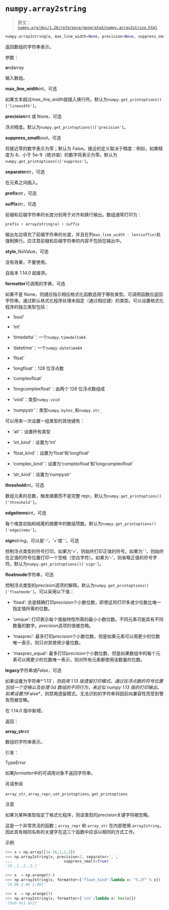 # `numpy.array2string`

> 原文：[`numpy.org/doc/1.26/reference/generated/numpy.array2string.html`](https://numpy.org/doc/1.26/reference/generated/numpy.array2string.html)

```py
numpy.array2string(a, max_line_width=None, precision=None, suppress_small=None, separator=' ', prefix='', style=<no value>, formatter=None, threshold=None, edgeitems=None, sign=None, floatmode=None, suffix='', *, legacy=None)
```

返回数组的字符串表示。

参数：

**a**ndarray

输入数组。

**max_line_width**int，可选

如果文本超过*max_line_width*就插入换行符。默认为`numpy.get_printoptions()['linewidth']`。

**precision**int 或 None，可选

浮点精度。默认为`numpy.get_printoptions()['precision']`。

**suppress_small**bool，可选

将接近零的数字表示为零；默认为 False。接近的定义取决于精度：例如，如果精度为 8，小于 5e-9（绝对值）的数字将表示为零。默认为`numpy.get_printoptions()['suppress']`。

**separator**str，可选

在元素之间插入。

**prefix**str，可选

**suffix**str，可选

前缀和后缀字符串的长度分别用于对齐和换行输出。数组通常打印为：

```py
prefix + array2string(a) + suffix 
```

输出左边填充了前缀字符串的长度，并且在列`max_line_width - len(suffix)`处强制换行。应注意前缀和后缀字符串的内容不包括在输出中。

**style**_NoValue，可选

没有效果，不要使用。

自版本 1.14.0 起废弃。

**formatter**可调用的字典，可选

如果不是 None，则键应指示相应格式化函数适用于哪些类型。可调用函数应返回字符串。通过默认格式化程序处理未指定（通过相应键）的类型。可以设置格式化程序的独立类型包括：

+   ‘bool’

+   ‘int’

+   ‘timedelta’：一个`numpy.timedelta64`

+   ‘datetime’：一个`numpy.datetime64`

+   ‘float’

+   ‘longfloat’：128 位浮点数

+   ‘complexfloat’

+   ‘longcomplexfloat’：由两个 128 位浮点数组成

+   ‘void’：类型`numpy.void`

+   ‘numpystr’：类型`numpy.bytes_`和`numpy.str_`

可以用来一次设置一组类型的其他键有：

+   ‘all’：设置所有类型

+   ‘int_kind’：设置为‘int’

+   ‘float_kind’：设置为‘float’和‘longfloat’

+   ‘complex_kind’：设置为‘complexfloat’和‘longcomplexfloat’

+   ‘str_kind’：设置为‘numpystr’

**threshold**int，可选

数组元素的总数，触发摘要而不是完整 repr。默认为`numpy.get_printoptions()['threshold']`。

**edgeitems**int，可选

每个维度初始和结尾的摘要中的数组项数。默认为`numpy.get_printoptions()['edgeitems']`。

**sign**string，可以是‘-’，‘+’或‘ ’，可选

控制浮点类型的符号打印。如果为‘+’，则始终打印正值的符号。如果为‘ ’，则始终在正值的符号位置打印一个空格（空白字符）。如果为‘-’，则省略正值的符号字符。默认为`numpy.get_printoptions()['sign']`。

**floatmode**字符串，可选

控制浮点类型的*precision*选项的解释。默认为`numpy.get_printoptions()['floatmode']`。可以采用以下值：

+   ‘fixed’: 总是精确打印*precision*个小数位数，即使这将打印多或少位数比唯一指定值所需的位数。

+   ‘unique’: 打印表示每个值独特性所需的最小小数位数。不同元素可能具有不同数量的数字。*precision*选项的值被忽略。

+   ‘maxprec’: 最多打印*precision*个小数位数，但是如果元素可以用更少的位数唯一表示，则只对其使用少量位数。

+   ‘maxprec_equal’: 最多打印*precision*个小数位数，但是如果数组中的每个元素可以用更少的位数唯一表示，则对所有元素都使用该数量的位数。

**legacy**字符串或*False*，可选

如果设置为字符串*‘1.13’*，则启用 1.13 版遗留打印模式。通过在浮点数的符号位置包括一个空格以及处理 0d 数组的不同行为，来近似 numpy 1.13 版的打印输出。如果设置为*False*，则禁用遗留模式。无法识别的字符串将因前向兼容性而受到警告而被忽略。

在 1.14.0 版中新增。

返回：

**array_str**str

数组的字符串表示。

引发：

TypeError

如果*formatter*中的可调用对象不返回字符串。

另请参阅

`array_str`, `array_repr`, `set_printoptions`, `get_printoptions`

注意

如果为某种类型指定了格式化程序，则该类型的*precision*关键字将被忽略。

这是一个非常灵活的函数；`array_repr` 和 `array_str` 在内部使用 `array2string`，因此具有相同名称的关键字在这三个函数中应该以相同的方式工作。

示例

```py
>>> x = np.array([1e-16,1,2,3])
>>> np.array2string(x, precision=2, separator=',',
...                       suppress_small=True)
'[0.,1.,2.,3.]' 
```

```py
>>> x  = np.arange(3.)
>>> np.array2string(x, formatter={'float_kind':lambda x: "%.2f" % x})
'[0.00 1.00 2.00]' 
```

```py
>>> x  = np.arange(3)
>>> np.array2string(x, formatter={'int':lambda x: hex(x)})
'[0x0 0x1 0x2]' 
```
